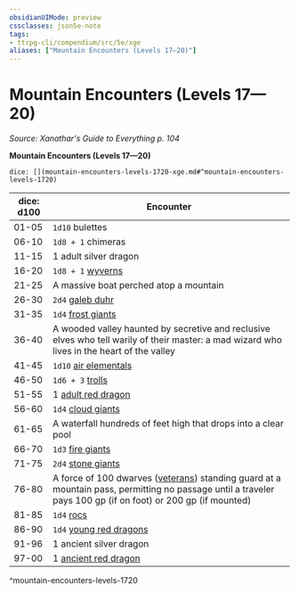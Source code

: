 ```yaml
---
obsidianUIMode: preview
cssclasses: json5e-note
tags:
- ttrpg-cli/compendium/src/5e/xge
aliases: ["Mountain Encounters (Levels 17—20)"]
---
```

# Mountain Encounters (Levels 17—20)
*Source: Xanathar's Guide to Everything p. 104* 

**Mountain Encounters (Levels 17—20)**

`dice: [](mountain-encounters-levels-1720-xge.md#^mountain-encounters-levels-1720)`

| dice: d100 | Encounter |
|------------|-----------|
| 01-05 | `1d10` bulettes |
| 06-10 | `1d8 + 1` chimeras |
| 11-15 | 1 adult silver dragon |
| 16-20 | `1d8 + 1` [wyverns](wyvern.md) |
| 21-25 | A massive boat perched atop a mountain |
| 26-30 | `2d4` [galeb duhr](galeb-duhr.md) |
| 31-35 | `1d4` [frost giants](frost-giant.md) |
| 36-40 | A wooded valley haunted by secretive and reclusive elves who tell warily of their master: a mad wizard who lives in the heart of the valley |
| 41-45 | `1d10` [air elementals](air-elemental.md) |
| 46-50 | `1d6 + 3` [trolls](troll.md) |
| 51-55 | 1 [adult red dragon](adult-red-dragon.md) |
| 56-60 | `1d4` [cloud giants](cloud-giant.md) |
| 61-65 | A waterfall hundreds of feet high that drops into a clear pool |
| 66-70 | `1d3` [fire giants](fire-giant.md) |
| 71-75 | `2d4` [stone giants](stone-giant.md) |
| 76-80 | A force of 100 dwarves ([veterans](veteran.md)) standing guard at a mountain pass, permitting no passage until a traveler pays 100 gp (if on foot) or 200 gp (if mounted) |
| 81-85 | `1d4` [rocs](roc.md) |
| 86-90 | `1d4` [young red dragons](young-red-dragon.md) |
| 91-96 | 1 ancient silver dragon |
| 97-00 | 1 [ancient red dragon](ancient-red-dragon.md) |
^mountain-encounters-levels-1720